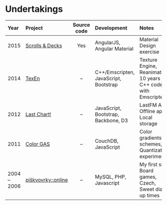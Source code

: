 # Undertakings

| Year | Project | Source code | Development | Notes |
| :--- | :--- | :--: | :--- | :--- |
| 2015 | [Scrolls & Decks](http://darosh.github.io/scrolls-and-decks) | Yes | AngularJS, Angular Material | Material Design exercise |
| 2014 | [TexEn](http://demo.texen.info/) | &ndash; | C++/Emscripten, JavaScript, Bootstrap | Texture Engine, Reanimating 10 years old C++ code with Emscripten |
| 2012 | [Last Chart!](http://www.lastchart.com/) | &ndash; | JavaScript, Bootstrap, Backbone, D3 | LastFM API, Offline app, Local storage |
| 2011 | [Color GAS](http://colorgas.com/) | &ndash; | CouchDB, JavaScript | Color gradients & schemes, Quantization experiment |
| 2004 &ndash; 2006 | [piškvovrky::online](http://piskvorky.cathedral.cz/) | &ndash; | MySQL, PHP, Javascript | My first site! Board games, Czech, Sweet dial-up times |
